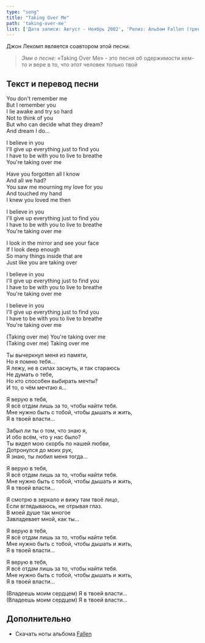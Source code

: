```yaml
---
type: "song"
title: "Taking Over Me"
path: 'taking-over-me'
list: ['Дата записи: Август - Ноябрь 2002', 'Релиз: Альбом Fallen (трек #8).', 'Продолжительность: 3:49']
---
```


Джон Лекомп является соавтором этой песни.

> <cite>Эми о песне:</cite>
> «Taking Over Me» - это песня об одержимости кем-то и вере в то, что этот человек только твой





## <i class="fas fa-dove"></i> Текст и перевод песни

<div class="song-wrap">

<div class="song-lyric">
<p>You don't remember me<br/>
					But I remember you<br/>
					I lie awake and try so hard<br/>
					Not to think of you<br/>
					But who can decide what they dream?<br/>
					And dream I do...</p>
<p>I believe in you<br/>
					I'll give up everything just to find you<br/>
					I have to be with you to live to breathe<br/>
					You're taking over me</p>
<p>Have you forgotten all I know<br/>
					And all we had?<br/>
					You saw me mourning my love for you<br/>
					And touched my hand<br/>
					I knew you loved me then</p>
<p>I believe in you<br/>
					I'll give up everything just to find you<br/>
					I have to be with you to live to breathe<br/>
					You're taking over me</p>
<p>I look in the mirror and see your face<br/>
					If I look deep enough<br/>
					So many things inside that are<br/>
					Just like you are taking over</p>
<p>I believe in you<br/>
					I'll give up everything just to find you<br/>
					I have to be with you to live to breathe<br/>
					You're taking over me</p>
<p>I believe in you<br/>
					I'll give up everything just to find you<br/>
					I have to be with you to live to breathe<br/>
					You're taking over me</p>
<p>(Taking over me) You're taking over me<br/>
					(Taking over me) Taking over me</p>
</div>

<div class="song-lyric">
<p>Ты вычеркнул меня из памяти,<br/>
					Но я помню тебя...<br/>
					Я лежу, не в силах заснуть, и так стараюсь<br/>
					Не думать о тебе,<br/>
					Но кто способен выбирать мечты?<br/>
					И то, о чём мечтаю я...</p>
<p>Я верую в тебя,<br/>
					Я всё отдам лишь за то, чтобы найти тебя.<br/>
					Мне нужно быть с тобой, чтобы дышать и жить,<br/>
					Я в твоей власти...</p>
<p>Забыл ли ты о том, что знаю я,<br/>
					И обо всём, что у нас было?<br/>
					Ты видел мою скорбь по нашей любви,<br/>
					Дотронулся до моих рук,<br/>
					Я знаю, ты любил меня тогда...</p>
<p>Я верую в тебя,<br/>
					Я всё отдам лишь за то, чтобы найти тебя.<br/>
					Мне нужно быть с тобой, чтобы дышать и жить,<br/>
					Я в твоей власти...</p>
<p>Я смотрю в зеркало и вижу там твоё лицо,<br/>
					Если вглядываюсь, не отрывая глаз.<br/>
					В моей душе так многое<br/>
					Завладевает мной, как ты...</p>
<p>Я верую в тебя,<br/>
					Я всё отдам лишь за то, чтобы найти тебя.<br/>
					Мне нужно быть с тобой, чтобы дышать и жить,<br/>
					Я в твоей власти...</p>
<p>Я верую в тебя,<br/>
					Я всё отдам лишь за то, чтобы найти тебя.<br/>
					Мне нужно быть с тобой, чтобы дышать и жить,<br/>
					Я в твоей власти...</p>
<p>(Владеешь моим сердцем) Я в твоей власти...<br/>
					(Владеешь моим сердцем) Я в твоей власти...</p>
</div>

</div>
    

## Дополнительно

- Скачать ноты альбома [Fallen](/pianosheets)